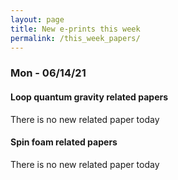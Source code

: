 ```yaml
---
layout: page
title: New e-prints this week 
permalink: /this_week_papers/
---
```








### Mon - 06/14/21

#### Loop quantum gravity related papers

There is no new related paper today 

#### Spin foam related papers

There is no new related paper today 



